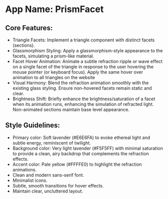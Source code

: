# **App Name**: PrismFacet

## Core Features:

- Triangle Facets: Implement a triangle component with distinct facets (sections).
- Glassmorphism Styling: Apply a glassmorphism-style appearance to the facets, simulating a prism-like material.
- Facet Hover Animation: Animate a subtle refraction ripple or wave effect on a single facet of the triangle in response to the user hovering the mouse pointer (or keyboard focus). Apply the same hover over animation to all triangles on the website
- Visual Harmony: Blend the refraction animation smoothly with the existing glass styling. Ensure non-hovered facets remain static and clear.
- Brightness Shift: Briefly enhance the brightness/saturation of a facet when its animation runs, enhancing the simulation of refracted light. Non-animated sections maintain base level appearance.

## Style Guidelines:

- Primary color: Soft lavender (#E6E6FA) to evoke ethereal light and subtle energy, reminiscent of twilight.
- Background color: Very light lavender (#F5F5FF) with minimal saturation to provide a clean, airy backdrop that complements the refraction effects.
- Accent color: Pale yellow (#FFFFE0) to highlight the refraction animations.
- Clean and modern sans-serif font.
- Minimalist icons.
- Subtle, smooth transitions for hover effects.
- Maintain clear, uncluttered layout.